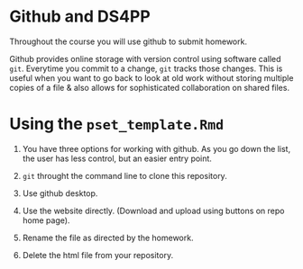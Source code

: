 # Github and DS4PP
Throughout the course you will use github to submit homework. 

Github provides online storage with version control using software called `git`. Everytime you commit to a change, `git` tracks those changes. This is useful when you want to go back to look at old work without storing multiple copies of a file & also allows for sophisticated collaboration on shared files.

# Using the `pset_template.Rmd`
1.  You have three options for working with github. As you go down the list, the user has less control, but an easier entry point.
  1. `git` throught the command line to clone this repository.
  1. Use github desktop.
  1. Use the website directly. (Download and upload using buttons on repo home page). 

1. Rename the file as directed by the homework.
1. Delete the html file from your repository.




